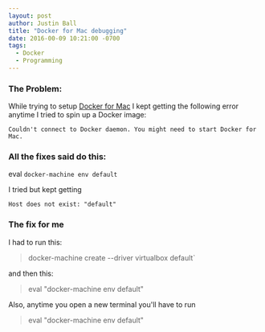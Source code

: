 ```yaml
---
layout: post
author: Justin Ball
title: "Docker for Mac debugging"
date: 2016-00-09 10:21:00 -0700
tags:
  - Docker
  - Programming
---
```



<h3>The Problem:</h3>
While trying to setup <a href="https://docs.docker.com/docker-for-mac/">Docker for Mac</a> I kept getting the following error anytime I tried to spin up a Docker image:

  `Couldn't connect to Docker daemon. You might need to start Docker for Mac.`

<h3>All the fixes said do this:</h3>

  eval `docker-machine env default`

I tried but kept getting

  `Host does not exist: "default"`

<h3>The fix for me</h3>

I had to run this:

<blockquote>
  docker-machine create --driver virtualbox default`
</blockquote>

and then this:

<blockquote>
  eval "docker-machine env default"
</blockquote>

Also, anytime you open a new terminal you'll have to run

<blockquote>
  eval "docker-machine env default"
</blockquote>
